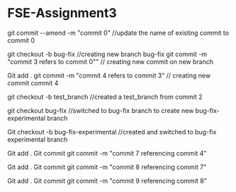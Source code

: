 # FSE-Assignment3

git commit --amend -m "commit 0" //update the name of existing commit to commit 0

git checkout -b bug-fix		//creating new branch bug-fix
git commit -m "commit 3 refers to commit 0"" // creating new commit on new branch

Git add .
git commit -m "commit 4 refers to commit 3" // creating new commit commit 4

git checkout -b test_branch //created a test_branch from commit 2

git checkout bug-fix //switched to bug-fix branch to create new bug-fix-experimental branch

Git checkout -b bug-fix-experimental //created and switched to bug-fix experimental branch

Git add .
Git commit git commit -m "commit 7 referencing commit 4"

Git add .
Git commit git commit -m "commit 8 referencing commit 7"

Git add .
Git commit git commit -m "commit 9 referencing commit 8"